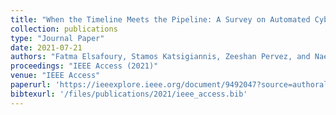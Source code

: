 ```yaml
---
title: "When the Timeline Meets the Pipeline: A Survey on Automated Cyberbullying Detection"
collection: publications
type: "Journal Paper"
date: 2021-07-21
authors: "Fatma Elsafoury, Stamos Katsigiannis, Zeeshan Pervez, and Naeem Ramzan"
proceedings: "IEEE Access (2021)"
venue: "IEEE Access"
paperurl: 'https://ieeexplore.ieee.org/document/9492047?source=authoralert'
bibtexurl: '/files/publications/2021/ieee_access.bib'
---
```


